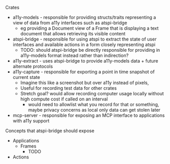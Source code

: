 <!--
SPDX-FileCopyrightText: 2025 2025 Fundament Software SPC <https://fundament.software>

SPDX-License-Identifier: Apache-2.0
-->

Crates
* a11y-models - responsible for providing structs/traits representing a view of data from a11y interfaces such as atspi-bridge
  * eg providing a Document view of a Frame that is displaying a text document that allows retrieving its visible content
* atspi-bridge - responsible for using atspi to extract the state of user interfaces and available actions in a form closely representing atspi
  * TODO: should atspi-bridge be directly responsible for providing in a11y-models format instead rather than indirection?
* a11y-extract - uses atspi-bridge to provide a11y-models data + future alternate protocols
* a11y-capture - responsible for exporting a point in time snapshot of current state
	* Imagine this like a screenshot but over a11y instead of pixels,
	* Useful for recording test data for other crates
	* Stretch goal? would allow recording computer usage locally without high compute cost if called on an interval
		* would need to allowlist what you record for that or something, maybe privacy concerns as local only data can get stolen later
* mcp-server - responsible for exposing an MCP interface to applications with a11y support

Concepts that atspi-bridge should expose

* Applications
	* Frames
	  * TODO
* Actions
